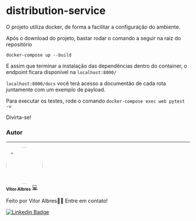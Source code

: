 # distribution-service

O projeto utiliza docker, de forma a facilitar a configuração do ambiente.

Após o download do projeto, bastar rodar o comando a seguir na raiz do repositório 

`docker-compose up --build`

E assim que terminar a instalação das dependências dentro do container, o endpoint ficara disponível na `localhost:8000/`

`localhost:8000/docs` você terá acesso a documentão de cada rota juntamente com um exemplo de payload.

Para executar os testes, rode o comando `docker-compose exec web pytest -v` 



Divirta-se!


### Autor
---
<a href="https://github.com/thealbres">
 <img style="border-radius: 50%;" src="https://avatars.githubusercontent.com/u/80134809?v=4" width="100px;" alt=""/>
 <br />
 <sub><b>Vitor Albres</b></sub></a> <a href="https://github.com/thealbres" title="GitHub">💻</a>


Feito por Vitor Albres👋🏽 Entre em contato!

[![Linkedin Badge](https://img.shields.io/badge/-Albres-blue?style=flat-square&logo=Linkedin&logoColor=white&link=https://www.linkedin.com/in/vitor-albres/)](https://www.linkedin.com/in/vitor-albres/)
